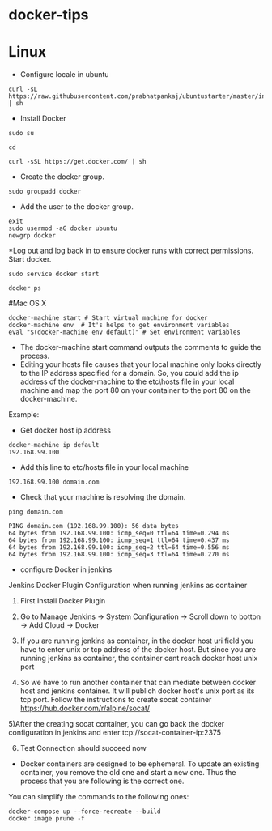 # docker-tips

# Linux

* Configure locale in ubuntu
```
curl -sL https://raw.githubusercontent.com/prabhatpankaj/ubuntustarter/master/initial.sh | sh
```

* Install Docker
```
sudo su

cd

curl -sSL https://get.docker.com/ | sh
```

* Create the docker group.
```
sudo groupadd docker
```
* Add the user to the docker group.
```
exit
sudo usermod -aG docker ubuntu
newgrp docker

```
*Log out and log back in to ensure docker runs with correct permissions.
Start docker.
```
sudo service docker start

docker ps
```
#Mac OS X
```
docker-machine start # Start virtual machine for docker
docker-machine env  # It's helps to get environment variables
eval "$(docker-machine env default)" # Set environment variables
```
* The docker-machine start command outputs the comments to guide the process.
* Editing your hosts file causes that your local machine only looks directly to the IP address specified for a domain. So, you could add the ip address of the docker-machine to the etc\hosts file in your local machine and map the port 80 on your container to the port 80 on the docker-machine.

Example:

* Get docker host ip address
```
docker-machine ip default
192.168.99.100
```
* Add this line to etc/hosts file in your local machine
```
192.168.99.100 domain.com
```
* Check that your machine is resolving the domain.

```
ping domain.com

PING domain.com (192.168.99.100): 56 data bytes
64 bytes from 192.168.99.100: icmp_seq=0 ttl=64 time=0.294 ms
64 bytes from 192.168.99.100: icmp_seq=1 ttl=64 time=0.437 ms
64 bytes from 192.168.99.100: icmp_seq=2 ttl=64 time=0.556 ms
64 bytes from 192.168.99.100: icmp_seq=3 ttl=64 time=0.270 ms

```
* configure Docker in jenkins

Jenkins Docker Plugin Configuration when running jenkins as container

1) First Install Docker Plugin

2) Go to Manage Jenkins -> System Configuration -> Scroll down to botton -> Add Cloud -> Docker

3) If you are running jenkins as container, in the docker host uri field you have to enter unix or tcp address of the docker host. But since you are running jenkins as container, the container cant reach docker host unix port

4) So we have to run another container that can mediate between docker host and jenkins container. It will publich docker host's unix port as its tcp port. Follow the instructions to create socat container https://hub.docker.com/r/alpine/socat/

5)After the creating socat container, you can go back the docker configuration in jenkins and enter tcp://socat-container-ip:2375

6) Test Connection should succeed now


* Docker containers are designed to be ephemeral. To update an existing container, you remove the old one and start a new one. Thus the process that you are following is the correct one.

You can simplify the commands to the following ones:

```
docker-compose up --force-recreate --build
docker image prune -f
```
```
